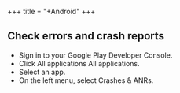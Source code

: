 +++
title = "+Android"
+++

## Check errors and crash reports
- Sign in to your Google Play Developer Console.
- Click All applications All applications.
- Select an app.
- On the left menu, select Crashes & ANRs.